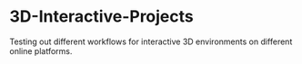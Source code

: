 # 3D-Interactive-Projects
Testing out different workflows for interactive 3D environments on different online platforms.
